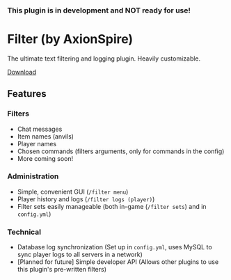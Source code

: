 ### This plugin is in development and NOT ready for use!
# Filter (by AxionSpire)
The ultimate text filtering and logging plugin. Heavily customizable.

[Download](https://github.com/AxionSpire/Filter/releases)
## Features
### Filters
- Chat messages
- Item names (anvils)
- Player names
- Chosen commands (filters arguments, only for commands in the config)
- More coming soon!
### Administration
- Simple, convenient GUI (`/filter menu`)
- Player history and logs (`/filter logs (player)`)
- Filter sets easily manageable (both in-game (`/filter sets`) and in `config.yml`)
### Technical
- Database log synchronization (Set up in `config.yml`, uses MySQL to sync player logs to all servers in a network)
- [Planned for future] Simple developer API (Allows other plugins to use this plugin's pre-written filters)
